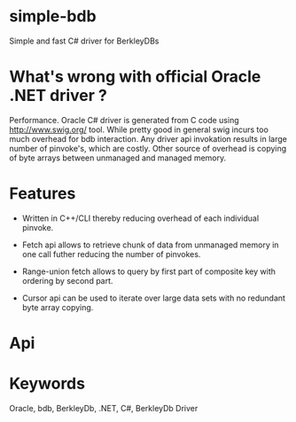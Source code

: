 simple-bdb
==========

Simple and fast C# driver for BerkleyDBs

What's wrong with official Oracle .NET driver ?
===============================================

Performance. Oracle C# driver is generated from C code
using http://www.swig.org/ tool. While pretty good in
general swig incurs too much overhead for bdb interaction.
Any driver api invokation results in large number of pinvoke's,
which are costly. Other source of overhead is copying of byte
arrays between unmanaged and managed memory.

Features
========
* Written in C++/CLI thereby reducing overhead of each individual pinvoke.

* Fetch api allows to retrieve chunk of data from unmanaged memory in one call
futher reducing the number of pinvokes.

* Range-union fetch allows to query by first part of composite key
with ordering by second part.

* Cursor api can be used to iterate over large data sets with no
redundant byte array copying.

Api
===

Keywords
=========
Oracle, bdb, BerkleyDb, .NET, C#, BerkleyDb Driver
